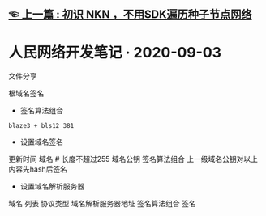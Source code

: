 ## [☜ 上一篇 : 初识 NKN ，不用SDK遍历种子节点网络](https://github.com/rmw-link/blog/blob/master/1.md)

# 人民网络开发笔记 · 2020-09-03


文件分享





根域名签名

* 签名算法组合

`blaze3 + bls12_381`

* 设置域名签名

更新时间
域名 # 长度不超过255
域名公钥
签名算法组合
上一级域名公钥对以上内容先hash后签名

* 设置域名解析服务器

域名
列表
  协议类型
    域名解析服务器地址
签名算法组合
签名


